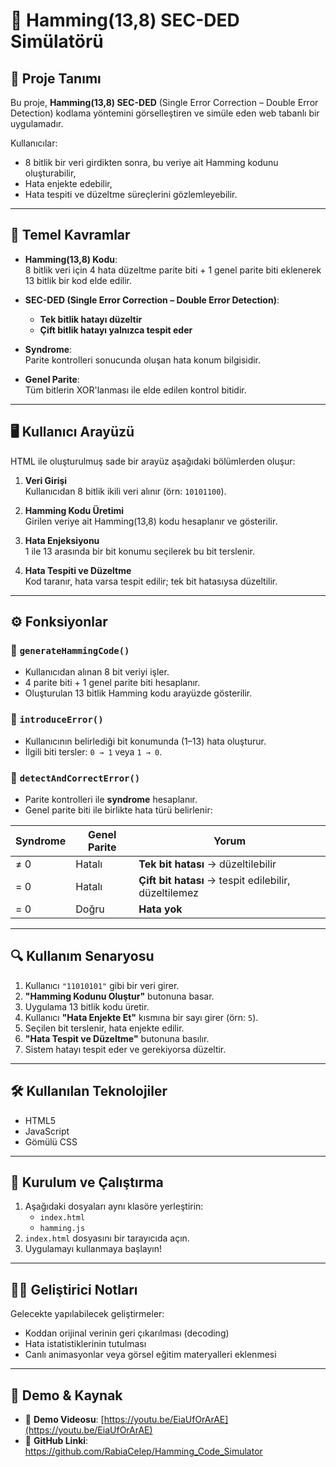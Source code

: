 # 🧮 Hamming(13,8) SEC-DED Simülatörü

## 📌 Proje Tanımı

Bu proje, **Hamming(13,8) SEC-DED** (Single Error Correction – Double Error Detection) kodlama yöntemini görselleştiren ve simüle eden web tabanlı bir uygulamadır.

Kullanıcılar:
- 8 bitlik bir veri girdikten sonra, bu veriye ait Hamming kodunu oluşturabilir,
- Hata enjekte edebilir,
- Hata tespiti ve düzeltme süreçlerini gözlemleyebilir.

---

## 🧠 Temel Kavramlar

- **Hamming(13,8) Kodu**:  
  8 bitlik veri için 4 hata düzeltme parite biti + 1 genel parite biti eklenerek 13 bitlik bir kod elde edilir.

- **SEC-DED (Single Error Correction – Double Error Detection)**:  
  - **Tek bitlik hatayı düzeltir**
  - **Çift bitlik hatayı yalnızca tespit eder**

- **Syndrome**:  
  Parite kontrolleri sonucunda oluşan hata konum bilgisidir.

- **Genel Parite**:  
  Tüm bitlerin XOR'lanması ile elde edilen kontrol bitidir.

---

## 🖥️ Kullanıcı Arayüzü

HTML ile oluşturulmuş sade bir arayüz aşağıdaki bölümlerden oluşur:

1. **Veri Girişi**  
   Kullanıcıdan 8 bitlik ikili veri alınır (örn: `10101100`).

2. **Hamming Kodu Üretimi**  
   Girilen veriye ait Hamming(13,8) kodu hesaplanır ve gösterilir.

3. **Hata Enjeksiyonu**  
   1 ile 13 arasında bir bit konumu seçilerek bu bit terslenir.

4. **Hata Tespiti ve Düzeltme**  
   Kod taranır, hata varsa tespit edilir; tek bit hatasıysa düzeltilir.

---

## ⚙️ Fonksiyonlar

### 🔹 `generateHammingCode()`
- Kullanıcıdan alınan 8 bit veriyi işler.
- 4 parite biti + 1 genel parite biti hesaplanır.
- Oluşturulan 13 bitlik Hamming kodu arayüzde gösterilir.

### 🔹 `introduceError()`
- Kullanıcının belirlediği bit konumunda (1–13) hata oluşturur.
- İlgili biti tersler: `0 → 1` veya `1 → 0`.

### 🔹 `detectAndCorrectError()`
- Parite kontrolleri ile **syndrome** hesaplanır.
- Genel parite biti ile birlikte hata türü belirlenir:

| Syndrome | Genel Parite | Yorum |
|----------|---------------|--------|
| ≠ 0      | Hatalı         | **Tek bit hatası** → düzeltilebilir |
| = 0      | Hatalı         | **Çift bit hatası** → tespit edilebilir, düzeltilemez |
| = 0      | Doğru          | **Hata yok** |

---

## 🔍 Kullanım Senaryosu

1. Kullanıcı `"11010101"` gibi bir veri girer.  
2. **"Hamming Kodunu Oluştur"** butonuna basar.  
3. Uygulama 13 bitlik kodu üretir.  
4. Kullanıcı **"Hata Enjekte Et"** kısmına bir sayı girer (örn: `5`).  
5. Seçilen bit terslenir, hata enjekte edilir.  
6. **"Hata Tespit ve Düzeltme"** butonuna basılır.  
7. Sistem hatayı tespit eder ve gerekiyorsa düzeltir.

---


## 🛠️ Kullanılan Teknolojiler

- HTML5  
- JavaScript  
- Gömülü CSS  

---

## 🚀 Kurulum ve Çalıştırma

1. Aşağıdaki dosyaları aynı klasöre yerleştirin:
   - `index.html`
   - `hamming.js`
2. `index.html` dosyasını bir tarayıcıda açın.  
3. Uygulamayı kullanmaya başlayın!

---

## 🧑‍💻 Geliştirici Notları

Gelecekte yapılabilecek geliştirmeler:

- Koddan orijinal verinin geri çıkarılması (decoding)
- Hata istatistiklerinin tutulması
- Canlı animasyonlar veya görsel eğitim materyalleri eklenmesi

---

## 🎥 Demo & Kaynak

- 🔗 **Demo Videosu**: [https://youtu.be/EiaUfOrArAE](https://youtu.be/EiaUfOrArAE)  
- 🧷 **GitHub Linki**: https://github.com/RabiaCelep/Hamming_Code_Simulator

